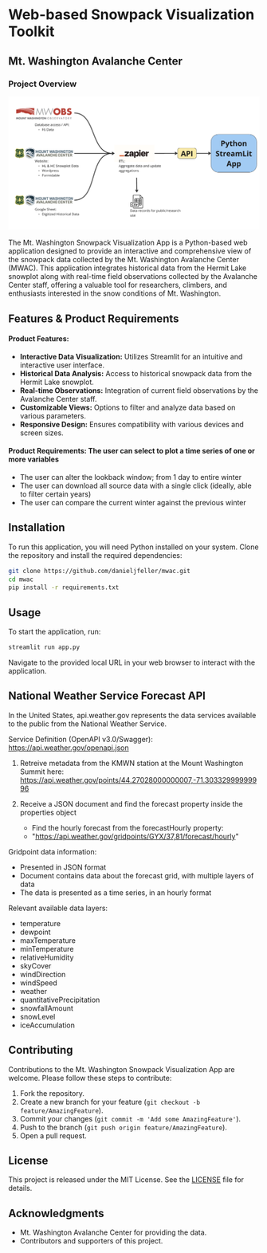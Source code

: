 # Web-based Snowpack Visualization Toolkit 
## Mt. Washington Avalanche Center

### Project Overview

![Data Flow](mwac_app_dataflow.png "Data Flow")


The Mt. Washington Snowpack Visualization App is a Python-based web application designed to provide an interactive and 
comprehensive view of the snowpack data collected by the Mt. Washington Avalanche Center (MWAC). This application integrates 
historical data from the Hermit Lake snowplot along with real-time field observations collected by the Avalanche Center 
staff, offering a valuable tool for researchers, climbers, and enthusiasts interested in the snow conditions of Mt. 
Washington.

## Features & Product Requirements

#### Product Features:
- **Interactive Data Visualization:** Utilizes Streamlit for an intuitive and interactive user interface.
- **Historical Data Analysis:** Access to historical snowpack data from the Hermit Lake snowplot.
- **Real-time Observations:** Integration of current field observations by the Avalanche Center staff.
- **Customizable Views:** Options to filter and analyze data based on various parameters.
- **Responsive Design:** Ensures compatibility with various devices and screen sizes.

#### Product Requirements: The user can select to plot a time series of one or more variables
- The user can alter the lookback window; from 1 day to entire winter
- The user can download all source data with a single click (ideally, able to filter certain years)
- The user can compare the current winter against the previous winter


## Installation

To run this application, you will need Python installed on your system. Clone the repository and install the required dependencies:

```bash
git clone https://github.com/danieljfeller/mwac.git
cd mwac
pip install -r requirements.txt
```

## Usage

To start the application, run:

```bash
streamlit run app.py
```

Navigate to the provided local URL in your web browser to interact with the application.

## National Weather Service Forecast API 

In the United States, api.weather.gov represents the data services available to the public from the National Weather Service.

Service Definition (OpenAPI v3.0/Swagger): https://api.weather.gov/openapi.json

1. Retreive metadata from the KMWN station at the Mount Washington Summit here:
https://api.weather.gov/points/44.27028000000007,-71.30332999999996

2. Receive a JSON document and find the forecast property inside the properties object
   - Find the hourly forecast from the forecastHourly property:
   - "https://api.weather.gov/gridpoints/GYX/37,81/forecast/hourly"

Gridpoint data information:
- Presented in JSON format
- Document contains data about the forecast grid, with multiple layers of data
- The data is presented as a time series, in an hourly format

Relevant available data layers:
- temperature
- dewpoint
- maxTemperature
- minTemperature
- relativeHumidity
- skyCover
- windDirection
- windSpeed
- weather
- quantitativePrecipitation
- snowfallAmount
- snowLevel
- iceAccumulation

## Contributing

Contributions to the Mt. Washington Snowpack Visualization App are welcome. Please follow these steps to contribute:

1. Fork the repository.
2. Create a new branch for your feature (`git checkout -b feature/AmazingFeature`).
3. Commit your changes (`git commit -m 'Add some AmazingFeature'`).
4. Push to the branch (`git push origin feature/AmazingFeature`).
5. Open a pull request.

## License

This project is released under the MIT License. See the [LICENSE](LICENSE.md) file for details.

## Acknowledgments

- Mt. Washington Avalanche Center for providing the data.
- Contributors and supporters of this project.


